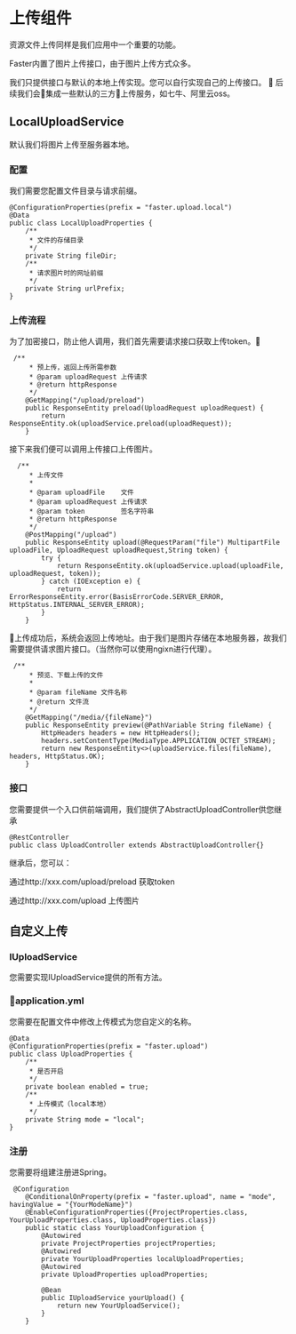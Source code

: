 # 上传组件

资源文件上传同样是我们应用中一个重要的功能。

Faster内置了图片上传接口，由于图片上传方式众多。

我们只提供接口与默认的本地上传实现。您可以自行实现自己的上传接口。

后续我们会集成一些默认的三方上传服务，如七牛、阿里云oss。

## LocalUploadService
默认我们将图片上传至服务器本地。

### 配置


我们需要您配置文件目录与请求前缀。

```
@ConfigurationProperties(prefix = "faster.upload.local")
@Data
public class LocalUploadProperties {
    /**
     * 文件的存储目录
     */
    private String fileDir;
    /**
     * 请求图片时的网址前缀
     */
    private String urlPrefix;
}
```

### 上传流程

为了加密接口，防止他人调用，我们首先需要请求接口获取上传token。

```
 /**
     * 预上传，返回上传所需参数
     * @param uploadRequest 上传请求
     * @return httpResponse
     */
    @GetMapping("/upload/preload")
    public ResponseEntity preload(UploadRequest uploadRequest) {
        return ResponseEntity.ok(uploadService.preload(uploadRequest));
    }
```

接下来我们便可以调用上传接口上传图片。


```
  /**
     * 上传文件
     *
     * @param uploadFile    文件
     * @param uploadRequest 上传请求
     * @param token         签名字符串
     * @return httpResponse
     */
    @PostMapping("/upload")
    public ResponseEntity upload(@RequestParam("file") MultipartFile uploadFile, UploadRequest uploadRequest,String token) {
        try {
            return ResponseEntity.ok(uploadService.upload(uploadFile, uploadRequest, token));
        } catch (IOException e) {
            return ErrorResponseEntity.error(BasisErrorCode.SERVER_ERROR, HttpStatus.INTERNAL_SERVER_ERROR);
        }
    }
```

上传成功后，系统会返回上传地址。由于我们是图片存储在本地服务器，故我们需要提供请求图片接口。（当然你可以使用ngixn进行代理）。

```
 /**
     * 预览、下载上传的文件
     *
     * @param fileName 文件名称
     * @return 文件流
     */
    @GetMapping("/media/{fileName}")
    public ResponseEntity preview(@PathVariable String fileName) {
        HttpHeaders headers = new HttpHeaders();
        headers.setContentType(MediaType.APPLICATION_OCTET_STREAM);
        return new ResponseEntity<>(uploadService.files(fileName), headers, HttpStatus.OK);
    }
```

### 接口

您需要提供一个入口供前端调用，我们提供了AbstractUploadController供您继承

```
@RestController
public class UploadController extends AbstractUploadController{}
```

继承后，您可以：

通过http://xxx.com/upload/preload  获取token

通过http://xxx.com/upload   上传图片


## 自定义上传

### IUploadService

您需要实现IUploadService提供的所有方法。

### application.yml

您需要在配置文件中修改上传模式为您自定义的名称。

```
@Data
@ConfigurationProperties(prefix = "faster.upload")
public class UploadProperties {
    /**
     * 是否开启
     */
    private boolean enabled = true;
    /**
     * 上传模式（local本地）
     */
    private String mode = "local";
}

```

### 注册

您需要将组建注册进Spring。

```
 @Configuration
    @ConditionalOnProperty(prefix = "faster.upload", name = "mode", havingValue = "{YourModeName}")
    @EnableConfigurationProperties({ProjectProperties.class, YourUploadProperties.class, UploadProperties.class})
    public static class YourUploadConfiguration {
        @Autowired
        private ProjectProperties projectProperties;
        @Autowired
        private YourUploadProperties localUploadProperties;
        @Autowired
        private UploadProperties uploadProperties;

        @Bean
        public IUploadService yourUpload() {
            return new YourUploadService();
        }
    }
```